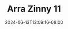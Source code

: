 --- 
title: "Arra Zinny 11"
description: "download bokeh Arra Zinny 11 instagram full vidio new"
date: 2024-06-13T13:09:16-08:00
file_code: "isdogmpgw0gz"
draft: false
cover: "m5yb07ng6wof99t4.jpg"
tags: ["Arra", "Zinny", "bokep-indo", "bokep-viral", "bokep-ig"]
length: 118
fld_id: "1484139"
foldername: "Arra zinny id telegram"
categories: ["Arra zinny id telegram"]
views: 0
---